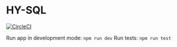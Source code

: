 # HY-SQL

[![CircleCI](https://circleci.com/gh/hy-sql/hy-sql-backend.svg?style=svg)](https://circleci.com/gh/hy-sql/hy-sql-backend)

Run app in development mode: `npm run dev`
Run tests: `npm run test`
